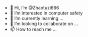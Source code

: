 - 👋 Hi, I’m @Zhaotuzi666
- 👀 I’m interested in computer safety
- 🌱 I’m currently learning ...
- 💞️ I’m looking to collaborate on ...
- 📫 How to reach me ...

<!---
Zhaotuzi666/Zhaotuzi666 is a ✨ special ✨ repository because its `README.md` (this file) appears on your GitHub profile.
You can click the Preview link to take a look at your changes.
--->
